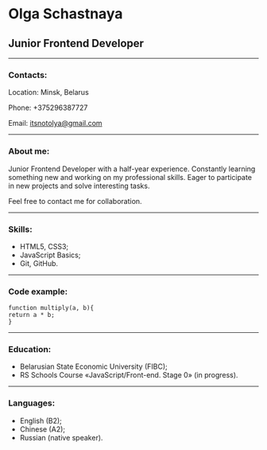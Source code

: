 # Olga Schastnaya 
## Junior Frontend Developer 
*****
### Contacts:
Location: Minsk, Belarus

Phone: +375296387727

Email: itsnotolya@gmail.com
*****
### About me:
Junior Frontend Developer with a half-year experience. Constantly learning something new and working on my professional skills. Eager to participate in new projects and solve interesting tasks. 

Feel free to contact me for collaboration.
*****
### Skills:
* HTML5, CSS3;
* JavaScript Basics;
* Git, GitHub.
*****
### Code example:
```
function multiply(a, b){
return a * b;
}
```
*****
### Education:
* Belarusian State Economic University (FIBC);
* RS Schools Course «JavaScript/Front-end. Stage 0» (in progress).
*****
### Languages:
* English (B2);
* Chinese (A2);
* Russian (native speaker).
